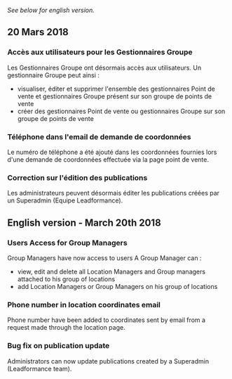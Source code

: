 *See below for english version.*

20 Mars 2018
---

### Accès aux utilisateurs pour les Gestionnaires Groupe

Les Gestionnaires Groupe ont désormais accès aux utilisateurs.
Un gestionnaire Groupe peut ainsi :
* visualiser, éditer et supprimer l'ensemble des gestionnaires Point de vente et gestionnaires Groupe présent sur son groupe de points de vente
* créer des gestionnaires Point de vente ou gestionnaires Groupe sur son groupe de points de vente

### Téléphone dans l'email de demande de coordonnées

Le numéro de téléphone a été ajouté dans les coordonnées fournies lors d'une demande de coordonnées effectuée via la page point de vente.


### Correction sur l'édition des publications

Les administrateurs peuvent désormais éditer les publications créées par un Superadmin (Equipe Leadformance).


English version - March 20th 2018
---

### Users Access for Group Managers

Group Managers have now access to users
A Group Manager can :
* view, edit and delete all Location Managers and Group managers attached to his group of locations
* add Location Managers or Group Managers on his group of locations

### Phone number in location coordinates email

Phone number have been added to coordinates sent by email from a request made through the location page.


### Bug fix on publication update

Administrators can now update publications created by a Superadmin (Leadformance team).
